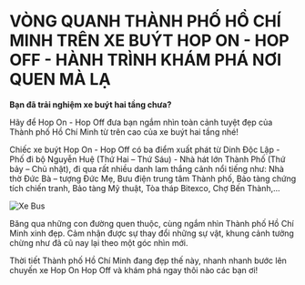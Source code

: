 <div class="container_content">

# VÒNG QUANH THÀNH PHỐ HỒ CHÍ MINH TRÊN XE BUÝT HOP ON - HOP OFF - HÀNH TRÌNH KHÁM PHÁ NƠI QUEN MÀ LẠ
<b>Bạn đã trải nghiệm xe buýt hai tầng chưa?</b>
<p>Hãy để Hop On - Hop Off đưa bạn ngắm nhìn toàn cảnh tuyệt đẹp của Thành phố Hồ Chí Minh từ trên cao của xe buýt hai tầng nhé!

Chiếc xe buýt Hop On - Hop Off có ba điểm xuất phát từ Dinh Độc Lập - Phố đi bộ Nguyễn Huệ (Thứ Hai – Thứ Sáu) - Nhà hát lớn Thành Phố (Thứ bảy – Chủ nhật), đi qua rất nhiều danh lam thắng cảnh nổi tiếng như: Nhà thờ Đức Bà – tượng Đức Mẹ, Bưu điện trung tâm Thành phố, Bảo tàng chứng tích chiến tranh, Bảo tàng Mỹ thuật, Tòa tháp Bitexco, Chợ Bến Thành,...</p>
<img src="https://lh3.googleusercontent.com/pw/AP1GczM_Dfdy_g-mFpVl7y9Bv_TOxeBkyuQjotEPUfhtg2nxfeWC0winSzDy0qFaxoOt2GISJji788gy7djflCMgS2QXiUqZfOXH4HMm3dW15-_5UUPigAV3uKxhBDCB-bBhPt6m-bPNl1h51OcdPRn2zBtvpDdSy-2NFyjLqKoV-43hoqOiZ7LQHvLy837kiWT_OL7Qt7pLIyum_xMVxw62mxw2A2av2xzmRC155lwwb_Nqm0wVN87e2d0jlEAXQ78j91enNgSdgBvaESOJpf8S5oKf2Jk8609Bf4XjTbcNziK2XFN183JQCdNFgbKfSCNWn13Kdy8TSixEHPYEiIIMLcp9j_PFcL2BIPX81uMSF1SLPfQHA4RARincJ0xV6s9giBIz_BF9WTS-m_miMhYLSz1XT1GEAYYeValR90wxURbtf5f8wx8dF5D33zEn6hqWsJBD10B2_0oHJNmJI41gXCtTikGr15E-aOffEJw6vsoJ7WIo6XyCfdPaYmrRFHNGtIVAHDYvR3noI8bqe_mc2HQ9zpzSeKH4t_4SkXYg11IHc8U7aK56-FFNV0lASQJ27iMI426i_UdEkhdPO8PQrLvOqCPSM4fvrGw0Kj7AEx8zMYPPygG04BSfHd4lccMR3gsIXj_ZvpyVa5MCkuFfKlLSCXW6cCrN8eXx8usdvpjAGr11zuBFsAZQBuX3G0VRHfy6EiDD654jLr51FvQax6vpirUTbx475ZnwkbavlR70XiuQNYKl3Od3sZff6HNEjb5hAoj9-JLKHs9y5mGkqDkT0pAabS4aB7NilXOjrXII4V3cbc6tNBzUlZ2Lh3rdNE3pKKL6yICiGDQUu-YAezSraiXoQTbDcd2a5BXa4zP8u9a6QBgbjGZlt4hLswdXFr36B2_qT26-5KQm9PTDqkfgkOtKonTyngGjF0xkDOBmnGSIZnqbLtKh0cOk4BNAM79R8G-zV5KReQuI3xFxA5J-cZBU3IrTSTXi-S-ELuwD3pLyzzIq0PrrZdgP5ORobIsADTwVI3lOntfPhyuXaMfnC9ycyBy4IhT3jrE3NBg1Pcf_xKsN8MCtngNzXONir6k4qOWMJ0_G68W4SYoIVvqjjqsqTPshHwLd_vvSHarww1s_9U3Mx0sOrv6CpyS2WXw-E-JghgivjjhIJYgRw-Kbq4ZWMMM=w694-h467-no?authuser=0" alt="Xe Bus" class="img_md"><br>
<p>Băng qua những con đường quen thuộc, cùng ngắm nhìn Thành phố Hồ Chí Minh xinh đẹp. Cảm nhận được sự thay đổi những sự vật, khung cảnh tưởng chừng như đã cũ nay lại theo một góc nhìn mới.

Thời tiết Thành phố Hồ Chí Minh đang đẹp thế này, nhanh nhanh bước lên chuyến xe Hop On Hop Off và khám phá ngay thôi nào các bạn ơi!</p>
<span class="line"></span>
</div>
